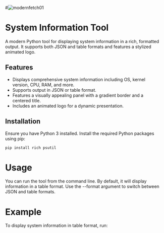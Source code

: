 #![modernfetch01](https://github.com/user-attachments/assets/d40e25f1-ada5-421d-bb1c-0c477d9c73f3)

# System Information Tool

A modern Python tool for displaying system information in a rich, formatted output. It supports both JSON and table formats and features a stylized animated logo.

## Features

- Displays comprehensive system information including OS, kernel version, CPU, RAM, and more.
- Supports output in JSON or table format.
- Features a visually appealing panel with a gradient border and a centered title.
- Includes an animated logo for a dynamic presentation.

## Installation

Ensure you have Python 3 installed. Install the required Python packages using pip:

```bash
pip install rich psutil
```

# Usage
You can run the tool from the command line. By default, it will display information in a table format. Use the --format argument to switch between JSON and table formats.

# Example
To display system information in table format, run:

